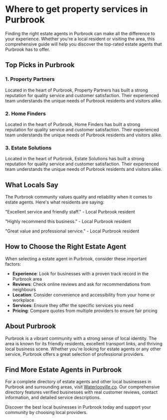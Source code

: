 # Where to get property services in Purbrook

Finding the right estate agents in Purbrook can make all the difference to your experience. Whether you're a local resident or visiting the area, this comprehensive guide will help you discover the top-rated estate agents that Purbrook has to offer.

## Top Picks in Purbrook

### 1. Property Partners
Located in the heart of Purbrook, Property Partners has built a strong reputation for quality service and customer satisfaction. Their experienced team understands the unique needs of Purbrook residents and visitors alike.

### 2. Home Finders
Located in the heart of Purbrook, Home Finders has built a strong reputation for quality service and customer satisfaction. Their experienced team understands the unique needs of Purbrook residents and visitors alike.

### 3. Estate Solutions
Located in the heart of Purbrook, Estate Solutions has built a strong reputation for quality service and customer satisfaction. Their experienced team understands the unique needs of Purbrook residents and visitors alike.

## What Locals Say

The Purbrook community values quality and reliability when it comes to estate agents. Here's what residents are saying:

"Excellent service and friendly staff." - Local Purbrook resident

"Highly recommend this business." - Local Purbrook resident

"Great value and professional service." - Local Purbrook resident

## How to Choose the Right Estate Agent

When selecting a estate agent in Purbrook, consider these important factors:

- **Experience**: Look for businesses with a proven track record in the Purbrook area
- **Reviews**: Check online reviews and ask for recommendations from neighbours
- **Location**: Consider convenience and accessibility from your home or workplace
- **Services**: Ensure they offer the specific services you need
- **Pricing**: Compare quotes from multiple providers to ensure fair pricing

## About Purbrook

Purbrook is a vibrant community with a strong sense of local identity. The area is known for its friendly residents, excellent transport links, and thriving local business scene. Whether you're looking for estate agents or any other service, Purbrook offers a great selection of professional providers.

## Find More Estate Agents in Purbrook

For a complete directory of estate agents and other local businesses in Purbrook and surrounding areas, visit [Waterlooville.co](https://waterlooville.co). Our comprehensive directory features verified businesses with real customer reviews, contact information, and detailed service descriptions.

Discover the best local businesses in Purbrook today and support your community by choosing local providers.

